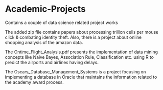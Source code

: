 # Academic-Projects
Contains a couple of data science related project works

The added zip file contains papers about processing trillion cells per mouse click & combating identity theft. 
Also, there is a project about online shopping analysis of the amazon data.   

The Ontime_Flight_Analysis.pdf presents the implementation of data mining concepts like Naive Bayes, Association Rule, Classification etc. using R to predict the airports and airlines having delays.    

The Oscars_Database_Management_Systems is a project focusing on implementing a database in Oracle that maintains the information related to the academy award process. 
